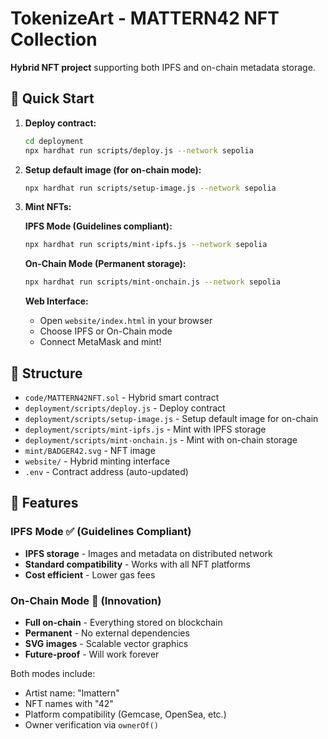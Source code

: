 # TokenizeArt - MATTERN42 NFT Collection

**Hybrid NFT project** supporting both IPFS and on-chain metadata storage.

## 🚀 Quick Start

1. **Deploy contract:**
   ```bash
   cd deployment
   npx hardhat run scripts/deploy.js --network sepolia
   ```

2. **Setup default image (for on-chain mode):**
   ```bash
   npx hardhat run scripts/setup-image.js --network sepolia
   ```

3. **Mint NFTs:**
   
   **IPFS Mode (Guidelines compliant):**
   ```bash
   npx hardhat run scripts/mint-ipfs.js --network sepolia
   ```
   
   **On-Chain Mode (Permanent storage):**
   ```bash
   npx hardhat run scripts/mint-onchain.js --network sepolia
   ```
   
   **Web Interface:**
   - Open `website/index.html` in your browser
   - Choose IPFS or On-Chain mode
   - Connect MetaMask and mint!

## 📁 Structure

- `code/MATTERN42NFT.sol` - Hybrid smart contract
- `deployment/scripts/deploy.js` - Deploy contract
- `deployment/scripts/setup-image.js` - Setup default image for on-chain
- `deployment/scripts/mint-ipfs.js` - Mint with IPFS storage
- `deployment/scripts/mint-onchain.js` - Mint with on-chain storage
- `mint/BADGER42.svg` - NFT image
- `website/` - Hybrid minting interface
- `.env` - Contract address (auto-updated)

## 🎯 Features

### IPFS Mode ✅ (Guidelines Compliant)
- **IPFS storage** - Images and metadata on distributed network
- **Standard compatibility** - Works with all NFT platforms
- **Cost efficient** - Lower gas fees

### On-Chain Mode 🚀 (Innovation)
- **Full on-chain** - Everything stored on blockchain
- **Permanent** - No external dependencies
- **SVG images** - Scalable vector graphics
- **Future-proof** - Will work forever

Both modes include:
- Artist name: "lmattern" 
- NFT names with "42"
- Platform compatibility (Gemcase, OpenSea, etc.)
- Owner verification via `ownerOf()`
